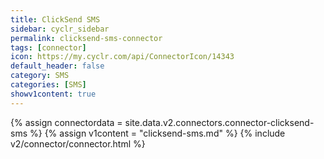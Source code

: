 ```yaml
---
title: ClickSend SMS
sidebar: cyclr_sidebar
permalink: clicksend-sms-connector
tags: [connector]
icon: https://my.cyclr.com/api/ConnectorIcon/14343
default_header: false
category: SMS
categories: [SMS]
showv1content: true
---
```

{% assign connectordata = site.data.v2.connectors.connector-clicksend-sms %}
{% assign v1content = "clicksend-sms.md" %}
{% include v2/connector/connector.html %}	